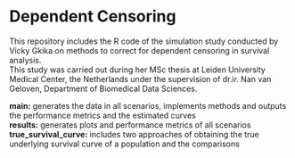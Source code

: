 # Dependent Censoring
This repository includes the R code of the simulation study conducted by Vicky Gkika on methods to correct for dependent censoring in survival analysis. \
This study was carried out during her MSc thesis at Leiden University Medical Center, the Netherlands under the supervision of dr.ir. Nan van Geloven, Department of Biomedical Data Sciences.

**main:** generates the data in all scenarios, implements methods and outputs the performance metrics and the estimated curves \
**results:** generates plots and performance metrics of all scenarios \
**true_survival_curve:** includes two approaches of obtaining the true underlying survival curve of a population and the comparisons
